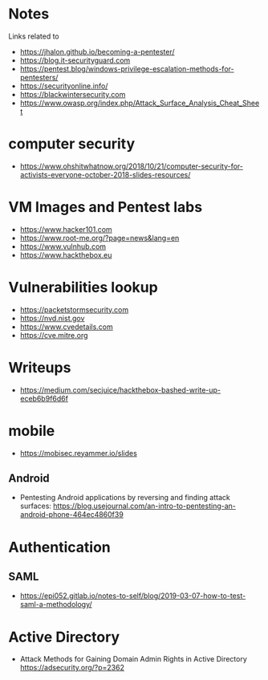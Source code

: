 

# Notes
Links related to 
- https://jhalon.github.io/becoming-a-pentester/
- https://blog.it-securityguard.com
- https://pentest.blog/windows-privilege-escalation-methods-for-pentesters/
- https://securityonline.info/
- https://blackwintersecurity.com
- https://www.owasp.org/index.php/Attack_Surface_Analysis_Cheat_Sheet 

# computer security
- https://www.ohshitwhatnow.org/2018/10/21/computer-security-for-activists-everyone-october-2018-slides-resources/

# VM Images and Pentest labs
- https://www.hacker101.com
- https://www.root-me.org/?page=news&lang=en
- https://www.vulnhub.com
- https://www.hackthebox.eu

# Vulnerabilities lookup
- https://packetstormsecurity.com
- https://nvd.nist.gov
- https://www.cvedetails.com
- https://cve.mitre.org


# Writeups
- https://medium.com/secjuice/hackthebox-bashed-write-up-eceb6b9f6d6f

# mobile
- https://mobisec.reyammer.io/slides

## Android
- Pentesting Android applications by reversing and finding attack surfaces:  https://blog.usejournal.com/an-intro-to-pentesting-an-android-phone-464ec4860f39


# Authentication
## SAML
- https://epi052.gitlab.io/notes-to-self/blog/2019-03-07-how-to-test-saml-a-methodology/

# Active Directory
- Attack Methods for Gaining Domain Admin Rights in Active Directory  https://adsecurity.org/?p=2362
